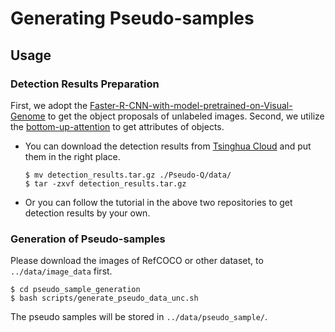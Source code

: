 # Generating Pseudo-samples

## Usage

### Detection Results Preparation
First, we adopt the [Faster-R-CNN-with-model-pretrained-on-Visual-Genome](https://github.com/shilrley6/Faster-R-CNN-with-model-pretrained-on-Visual-Genome) to get the object proposals of unlabeled images. Second, we utilize the [bottom-up-attention](https://github.com/peteanderson80/bottom-up-attention) to get attributes of objects.

- You can download the detection results from [Tsinghua Cloud](https://cloud.tsinghua.edu.cn/f/7ea0adc0c4d544519191/?dl=1) and put them in the right place.
    ```
    $ mv detection_results.tar.gz ./Pseudo-Q/data/
    $ tar -zxvf detection_results.tar.gz
    ```
- Or you can follow the tutorial in the above two repositories to get detection results by your own.



### Generation of Pseudo-samples
Please download the images of RefCOCO or other dataset, to ```../data/image_data``` first.

```
$ cd pseudo_sample_generation
$ bash scripts/generate_pseudo_data_unc.sh
```

The pseudo samples will be stored in ```../data/pseudo_sample/```.



